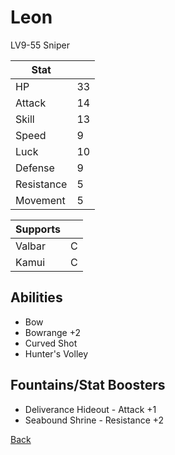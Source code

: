 # Leon

LV9-55 Sniper

| Stat       | <!-- --> |
| ---------- | -------- |
| HP         | 33       |
| Attack     | 14       |
| Skill      | 13       |
| Speed      | 9        |
| Luck       | 10       |
| Defense    | 9        |
| Resistance | 5        |
| Movement   | 5        |

| Supports | <!-- --> |
| -------- | -------- |
| Valbar   | C        |
| Kamui    | C        |

## Abilities

- Bow
- Bowrange +2
- Curved Shot
- Hunter's Volley

## Fountains/Stat Boosters

- Deliverance Hideout - Attack +1
- Seabound Shrine - Resistance +2

[Back](../README.md)
